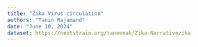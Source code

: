 ```yaml
---
title: "Zika Virus circulation"
authors: "Tanin Rajamand"
date: "June 10, 2024"
dataset: https://nextstrain.org/taneenak/Zika-Narrativezika
---
```

